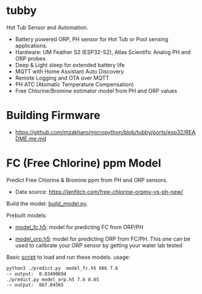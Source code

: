 # tubby
Hot Tub Sensor and Automation. 

- Battery powered ORP, PH sensor for Hot Tub or Pool sensing applications.
- Hardware: UM Feather S2 (ESP32-S2),  Atlas Scientific Analog PH and ORP probes
- Deep & Light sleep for extended battery life
- MQTT with Home Assistant Auto Discovery
- Remote Logging and OTA over MQTT
- PH ATC (Atomatic Temperature Compensation)
- Free Chlorine/Bromine estimator model from PH and ORP values

# Building Firmware

- https://github.com/mzakharo/micropython/blob/tubby/ports/esp32/README.me.md


# FC (Free Chlorine) ppm Model

Predict Free Chlorine & Bromine ppm from PH and ORP sensors. 

- Data source:  https://jenfitch.com/free-chlorine-orpmv-vs-ph-new/


Build the model: [build_model.py](https://github.com/mzakharo/tubby/blob/main/build_model.py).

Prebuilt models:
- [model_fc.h5](https://github.com/mzakharo/tubby/blob/main/model_fc.h5): model for predicting FC from  ORP/PH

- [model_orp.h5](https://github.com/mzakharo/tubby/blob/main/model_orp.h5): model for predicting ORP from FC/PH. This one can be used to calibrate your ORP sensor by getting your water lab tested

Basic [script](https://github.com/mzakharo/tubby/blob/main/predict.py) to load and run these models. usage:

```bash
python3 ./predict.py  model_fc.h5 666 7.6
-> output:  0.83490694
./predict.py model_orp.h5 7.6 0.85
-> output:  667.04565
```


